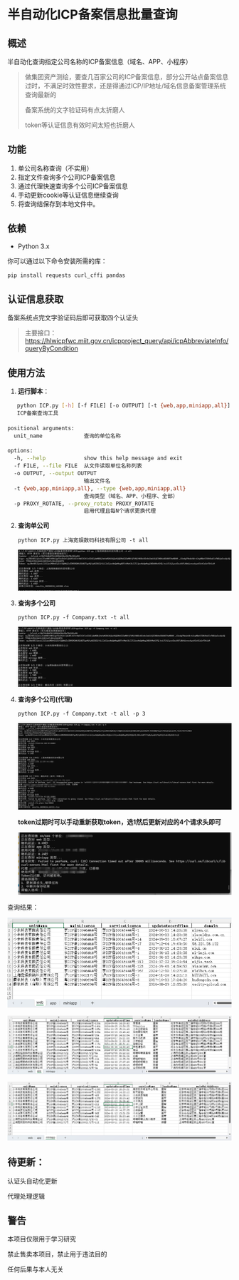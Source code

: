 # 半自动化ICP备案信息批量查询

## 概述

半自动化查询指定公司名称的ICP备案信息（域名、APP、小程序）

> 做集团资产测绘，要查几百家公司的ICP备案信息，部分公开站点备案信息过时，不满足时效性要求，还是得通过ICP/IP地址/域名信息备案管理系统查询最新的
>
> 备案系统的文字验证码有点太折磨人
>
> token等认证信息有效时间太短也折磨人

## 功能

1. 单公司名称查询（不实用）
2. 指定文件查询多个公司ICP备案信息
3. 通过代理快速查询多个公司ICP备案信息
4. 手动更新cookie等认证信息继续查询
5. 将查询结保存到本地文件中。

## 依赖

- Python 3.x

你可以通过以下命令安装所需的库：

```bash
pip install requests curl_cffi pandas
```

## 认证信息获取

备案系统点完文字验证码后即可获取四个认证头

> 主要接口：https://hlwicpfwc.miit.gov.cn/icpproject_query/api/icpAbbreviateInfo/queryByCondition

## 使用方法

1. **运行脚本**：

```bash
   python ICP.py [-h] [-f FILE] [-o OUTPUT] [-t {web,app,miniapp,all}] [-p PROXY_ROTATE] [unit_name]
   ICP备案查询工具

positional arguments:
  unit_name             查询的单位名称

options:
  -h, --help            show this help message and exit
  -f FILE, --file FILE  从文件读取单位名称列表
  -o OUTPUT, --output OUTPUT
                        输出文件名
  -t {web,app,miniapp,all}, --type {web,app,miniapp,all}
                        查询类型（域名、APP、小程序、全部）
  -p PROXY_ROTATE, --proxy_rotate PROXY_ROTATE
                        启用代理且每N个请求更换代理
```

2. **查询单公司**

   ```
   python ICP.py 上海宽娱数码科技有限公司 -t all
   ```

   ![image-20250224162224373](./README/image-20250224162224373.png)

3. **查询多个公司**

   ```
   python ICP.py -f Company.txt -t all
   ```

   ![image-20250224162456635](./README/image-20250224162456635.png)

4. **查询多个公司(代理)**

   ```
   python ICP.py -f Company.txt -t all -p 3
   ```

   ![image-20250224163433847](./README/image-20250224163433847.png)

   **token过期时可以手动重新获取token，选1然后更新对应的4个请求头即可**

   ![image-20250224165521871](./README/image-20250224165521871.png)

查询结果：

![image-20250224165133597](./README/image-20250224165133597.png)

![image-20250224165144945](./README/image-20250224165144945.png)

![image-20250224165202304](./README/image-20250224165202304.png)

## 待更新：

认证头自动化更新

代理处理逻辑

## 警告
本项目仅限用于学习研究

禁止售卖本项目，禁止用于违法目的

任何后果与本人无关
